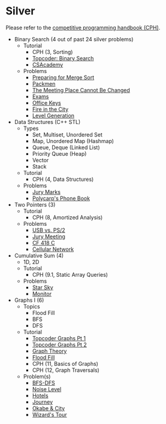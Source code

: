 # Silver

Please refer to the [competitive programming handbook (CPH)](https://cses.fi/book.pdf). 
  * Binary Search (4 out of past 24 silver problems)
    * Tutorial
      * CPH (3, Sorting)
      * [Topcoder: Binary Search](https://www.topcoder.com/community/data-science/data-science-tutorials/binary-search/)
      * [CSAcademy](https://csacademy.com/lesson/binary_search)
    * Problems
      * [Preparing for Merge Sort](http://codeforces.com/contest/847/problem/B) [](53)
      * [Packmen](http://codeforces.com/contest/847/problem/E) [](57)
      * [The Meeting Place Cannot Be Changed](http://codeforces.com/problemset/problem/780/B)
      * [Exams](http://codeforces.com/problemset/problem/732/D)
      * [Office Keys](http://codeforces.com/contest/831/problem/D)
      * [Fire in the City](http://codeforces.com/problemset/problem/845/E)
      * [Level Generation](http://codeforces.com/problemset/problem/818/F)
  * Data Structures (C++ STL)
    * Types
      * Set, Multiset, Unordered Set
      * Map, Unordered Map (Hashmap)
      * Queue, Deque (Linked List)
      * Priority Queue (Heap)
      * Vector
      * Stack
    * Tutorial
      * CPH (4, Data Structures)
    * Problems
      * [Jury Marks](http://codeforces.com/contest/831/problem/C)
      * [Polycarp's Phone Book](http://codeforces.com/contest/860/problem/B)
  * Two Pointers (3)
    * Tutorial
      * CPH (8, Amortized Analysis)
    * Problems
      * [USB vs. PS/2](http://codeforces.com/problemset/problem/762/B)
      * [Jury Meeting](http://codeforces.com/problemset/problem/853/B)
      * [CF 418 C](http://codeforces.com/problemset/problem/814/C)
      * [Cellular Network](http://codeforces.com/problemset/problem/702/C)
  * Cumulative Sum (4)
    * 1D, 2D
    * Tutorial
      * CPH (9.1, Static Array Queries) 
    * Problems
      * [Star Sky](http://codeforces.com/contest/835/problem/C)
      * [Monitor](http://codeforces.com/problemset/problem/846/D) [](60)
  * Graphs I (6)
    * Topics
      * Flood Fill
      * BFS
      * DFS
    * Tutorial
      * [Topcoder Graphs Pt 1](https://www.topcoder.com/community/data-science/data-science-tutorials/introduction-to-graphs-and-their-data-structures-section-1/)
      * [Topcoder Graphs Pt 2](https://www.topcoder.com/community/data-science/data-science-tutorials/introduction-to-graphs-and-their-data-structures-section-2/)
      * [Graph Theory](https://csacademy.com/lessons/)
      * [Flood Fill](https://en.wikipedia.org/wiki/Flood_fill)
      * CPH (11, Basics of Graphs)
      * CPH (12, Graph Traversals)
    * Problem(s)
      * [BFS-DFS](https://csacademy.com/contest/round-41/task/bfs-dfs/) [](50)
      * [Noise Level](http://codeforces.com/contest/847/problem/I) [](74)
      * [Hotels](https://szkopul.edu.pl/problemset/problem/gDw3iFkeVm7ZA3j_16-XR7jI/site/?key=statement)
      * [Journey](http://codeforces.com/contest/839/problem/C)
      * [Okabe & City](http://codeforces.com/problemset/problem/821/D)
      * [Wizard's Tour](http://codeforces.com/contest/860/problem/D)
